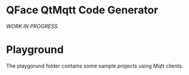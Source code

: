 # QFace QtMqtt Code Generator

*WORK IN PROGRESS*

# Playground

The playgorund folder contains some sample projects using Mqtt clients.


